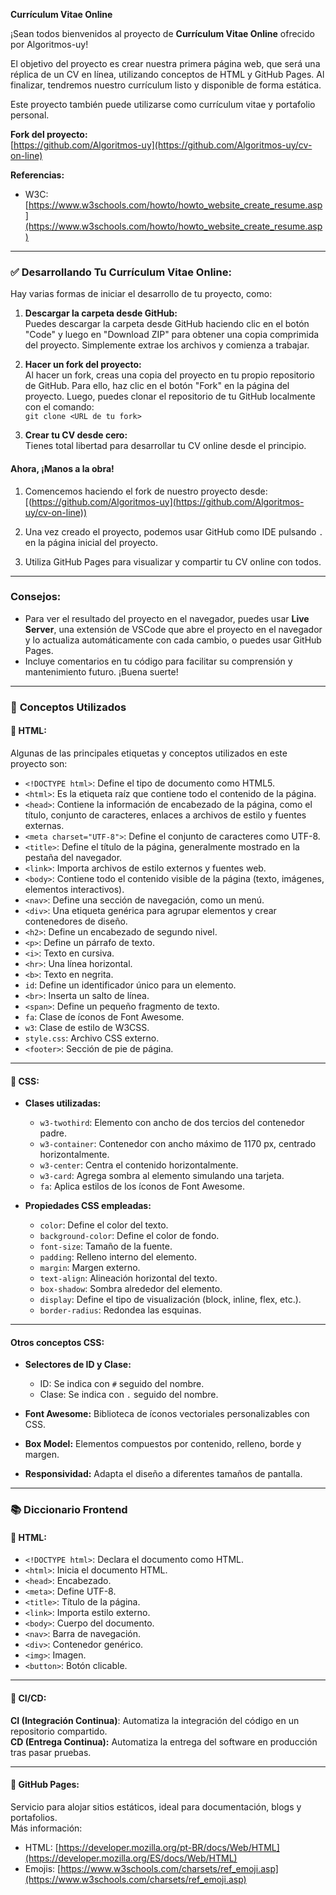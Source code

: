 **Currículum Vitae Online**

¡Sean todos bienvenidos al proyecto de **Currículum Vitae Online** ofrecido por Algoritmos-uy!

El objetivo del proyecto es crear nuestra primera página web, que será una réplica de un CV en línea, utilizando conceptos de HTML y GitHub Pages. Al finalizar, tendremos nuestro currículum listo y disponible de forma estática.

Este proyecto también puede utilizarse como currículum vitae y portafolio personal.

**Fork del proyecto:**  
[https://github.com/Algoritmos-uy](https://github.com/Algoritmos-uy/cv-on-line) 

**Referencias:**  
- W3C: [https://www.w3schools.com/howto/howto_website_create_resume.asp](https://www.w3schools.com/howto/howto_website_create_resume.asp)

---

### ✅ Desarrollando Tu Currículum Vitae Online:

Hay varias formas de iniciar el desarrollo de tu proyecto, como:

1. **Descargar la carpeta desde GitHub:**  
   Puedes descargar la carpeta desde GitHub haciendo clic en el botón "Code" y luego en "Download ZIP" para obtener una copia comprimida del proyecto. Simplemente extrae los archivos y comienza a trabajar.
   
2. **Hacer un fork del proyecto:**  
   Al hacer un fork, creas una copia del proyecto en tu propio repositorio de GitHub. Para ello, haz clic en el botón "Fork" en la página del proyecto. Luego, puedes clonar el repositorio de tu GitHub localmente con el comando:  
   `git clone <URL de tu fork>`

3. **Crear tu CV desde cero:**  
   Tienes total libertad para desarrollar tu CV online desde el principio.

#### Ahora, ¡Manos a la obra!

1. Comencemos haciendo el fork de nuestro proyecto desde:  
   [(https://github.com/Algoritmos-uy](https://github.com/Algoritmos-uy/cv-on-line))  

2. Una vez creado el proyecto, podemos usar GitHub como IDE pulsando `.` en la página inicial del proyecto.  

3. Utiliza GitHub Pages para visualizar y compartir tu CV online con todos.

---

### **Consejos:**

- Para ver el resultado del proyecto en el navegador, puedes usar **Live Server**, una extensión de VSCode que abre el proyecto en el navegador y lo actualiza automáticamente con cada cambio, o puedes usar GitHub Pages.  
- Incluye comentarios en tu código para facilitar su comprensión y mantenimiento futuro. ¡Buena suerte!

---

### 📑 **Conceptos Utilizados**

#### 🔴 **HTML:**

Algunas de las principales etiquetas y conceptos utilizados en este proyecto son:

- `<!DOCTYPE html>`: Define el tipo de documento como HTML5.
- `<html>`: Es la etiqueta raíz que contiene todo el contenido de la página.
- `<head>`: Contiene la información de encabezado de la página, como el título, conjunto de caracteres, enlaces a archivos de estilo y fuentes externas.
- `<meta charset="UTF-8">`: Define el conjunto de caracteres como UTF-8.
- `<title>`: Define el título de la página, generalmente mostrado en la pestaña del navegador.
- `<link>`: Importa archivos de estilo externos y fuentes web.
- `<body>`: Contiene todo el contenido visible de la página (texto, imágenes, elementos interactivos).
- `<nav>`: Define una sección de navegación, como un menú.
- `<div>`: Una etiqueta genérica para agrupar elementos y crear contenedores de diseño.
- `<h2>`: Define un encabezado de segundo nivel.
- `<p>`: Define un párrafo de texto.
- `<i>`: Texto en cursiva.
- `<hr>`: Una línea horizontal.
- `<b>`: Texto en negrita.
- `id`: Define un identificador único para un elemento.
- `<br>`: Inserta un salto de línea.
- `<span>`: Define un pequeño fragmento de texto.
- `fa`: Clase de íconos de Font Awesome.
- `w3`: Clase de estilo de W3CSS.
- `style.css`: Archivo CSS externo.
- `<footer>`: Sección de pie de página.

---

#### 🔴 **CSS:**

- **Clases utilizadas:**
  - `w3-twothird`: Elemento con ancho de dos tercios del contenedor padre.
  - `w3-container`: Contenedor con ancho máximo de 1170 px, centrado horizontalmente.
  - `w3-center`: Centra el contenido horizontalmente.
  - `w3-card`: Agrega sombra al elemento simulando una tarjeta.
  - `fa`: Aplica estilos de los íconos de Font Awesome.

- **Propiedades CSS empleadas:**
  - `color`: Define el color del texto.
  - `background-color`: Define el color de fondo.
  - `font-size`: Tamaño de la fuente.
  - `padding`: Relleno interno del elemento.
  - `margin`: Margen externo.
  - `text-align`: Alineación horizontal del texto.
  - `box-shadow`: Sombra alrededor del elemento.
  - `display`: Define el tipo de visualización (block, inline, flex, etc.).
  - `border-radius`: Redondea las esquinas.

---

#### **Otros conceptos CSS:**

- **Selectores de ID y Clase:**  
  - ID: Se indica con `#` seguido del nombre.  
  - Clase: Se indica con `.` seguido del nombre.

- **Font Awesome:** Biblioteca de íconos vectoriales personalizables con CSS.
- **Box Model:** Elementos compuestos por contenido, relleno, borde y margen.
- **Responsividad:** Adapta el diseño a diferentes tamaños de pantalla.

---

### 📚 **Diccionario Frontend**

#### 🔴 **HTML:**
- `<!DOCTYPE html>`: Declara el documento como HTML.
- `<html>`: Inicia el documento HTML.
- `<head>`: Encabezado.
- `<meta>`: Define UTF-8.
- `<title>`: Título de la página.
- `<link>`: Importa estilo externo.
- `<body>`: Cuerpo del documento.
- `<nav>`: Barra de navegación.
- `<div>`: Contenedor genérico.
- `<img>`: Imagen.
- `<button>`: Botón clicable.

---

#### 🔴 **CI/CD:**

**CI (Integración Continua)**: Automatiza la integración del código en un repositorio compartido.  
**CD (Entrega Continua):** Automatiza la entrega del software en producción tras pasar pruebas.  

---

#### 🔴 **GitHub Pages:**

Servicio para alojar sitios estáticos, ideal para documentación, blogs y portafolios.  
Más información:  
- HTML: [https://developer.mozilla.org/pt-BR/docs/Web/HTML](https://developer.mozilla.org/ES/docs/Web/HTML)  
- Emojis: [https://www.w3schools.com/charsets/ref_emoji.asp](https://www.w3schools.com/charsets/ref_emoji.asp)
